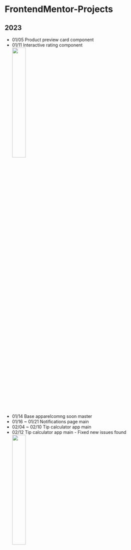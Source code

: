 # FrontendMentor-Projects

## 2023

- 01/05 Product preview card component<br>
- 01/11 Interactive rating component<br>
<img width="30%" src="https://user-images.githubusercontent.com/120698922/223134775-5d8216a7-2019-4641-88d6-e88e49a265fd.png"/><br>
- 01/14 Base apparelcomng soon master<br>
- 01/16 ~ 01/21 Notifications page main<br>
- 02/04 ~ 02/10 Tip calculator app main<br>
- 02/12 Tip calculator app main - Fixed new issues found<br>
<img width="30%" src="https://user-images.githubusercontent.com/120698922/223135236-945b049a-c2e4-43c8-831b-e78dfa2137b4.png"/><br>
